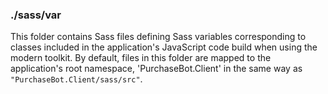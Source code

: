 ### ./sass/var

This folder contains Sass files defining Sass variables corresponding to classes
included in the application's JavaScript code build when using the modern toolkit.
By default, files in this folder are mapped to the application's root namespace,
'PurchaseBot.Client' in the same way as `"PurchaseBot.Client/sass/src"`.
